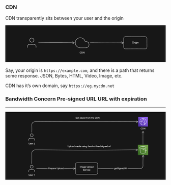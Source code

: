 ### CDN

CDN transparently sits between your user and the origin

![CDN Demonstration](../../Images/Design%20a%20Social%20Media%20Network/cdn.png)

Say, your origin is `https://example.com`, and there is a path that returns some response. JSON, Bytes, HTML, Video, Image, etc.

CDN has it’s own domain, say `https://eg.mycdn.net`

### Bandwidth Concern Pre-signed URL URL with expiration

---

![Presigned url architectural flow](../../Images/Design%20a%20Social%20Media%20Network/presigned-url.png)
